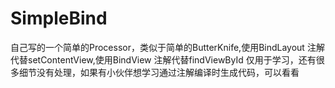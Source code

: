 # SimpleBind

自己写的一个简单的Processor，类似于简单的ButterKnife,使用BindLayout 注解代替setContentView,使用BindView 注解代替findViewById
仅用于学习，还有很多细节没有处理，如果有小伙伴想学习通过注解编译时生成代码，可以看看
